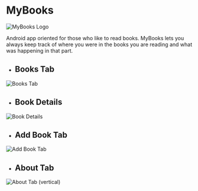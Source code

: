 # MyBooks

![MyBooks Logo](https://raw.githubusercontent.com/carlostojal/MyBooks/master/app/src/main/res/mipmap-hdpi/mybooks_logo.png)

Android app oriented for those who like to read books.
MyBooks lets you always keep track of where you were in the books you are reading and what was happening in that part.

* ## Books Tab
![Books Tab](https://raw.githubusercontent.com/carlostojal/MyBooks/master/screenshots/Screenshot_2019-06-29-15-33-28-175_com.carlostojal.mybooks.png)
* ## Book Details
![Book Details](https://raw.githubusercontent.com/carlostojal/MyBooks/master/screenshots/Screenshot_2019-06-29-15-33-01-199_com.carlostojal.mybooks.png)
* ## Add Book Tab
![Add Book Tab](https://raw.githubusercontent.com/carlostojal/MyBooks/master/screenshots/Screenshot_2019-06-29-15-21-23-309_com.carlostojal.mybooks.png)
* ## About Tab
![About Tab (vertical)](https://raw.githubusercontent.com/carlostojal/MyBooks/master/screenshots/Screenshot_2019-06-28-13-45-37-725_com.carlostojal.mybooks.png)